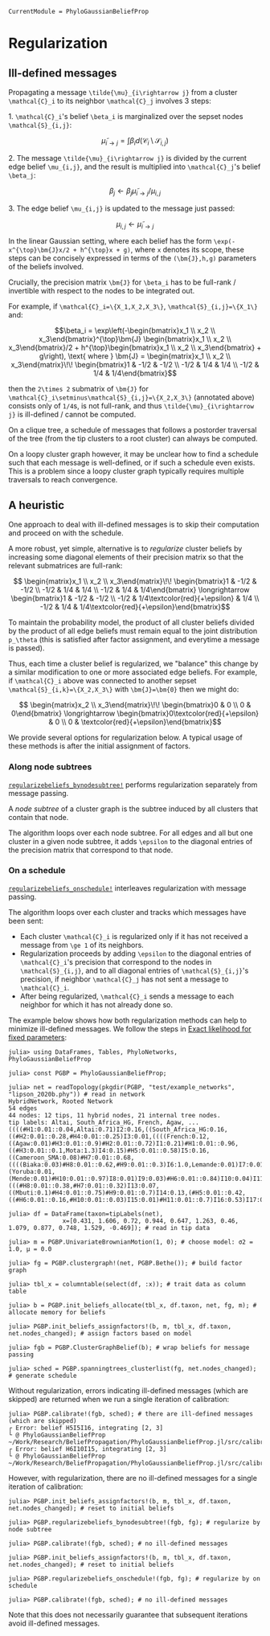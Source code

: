 ```@meta
CurrentModule = PhyloGaussianBeliefProp
```

# Regularization

## Ill-defined messages
Propagating a message ``\tilde{\mu}_{i\rightarrow j}`` from a cluster
``\mathcal{C}_i`` to its neighbor ``\mathcal{C}_j`` involves 3 steps:

1\. ``\mathcal{C}_i``'s belief ``\beta_i`` is marginalized over the sepset nodes
``\mathcal{S}_{i,j}``:
```math
\tilde{\mu}_{i\rightarrow j} = \int\beta_i d(\mathcal{C}_i\setminus
\mathcal{S}_{i,j})
```
2\. The message ``\tilde{\mu}_{i\rightarrow j}`` is divided by the current
edge belief ``\mu_{i,j}``, and the result is multiplied into ``\mathcal{C}_j``'s
belief ``\beta_j``:
```math
\beta_j \leftarrow \beta_j\tilde{\mu}_{i\rightarrow j}/\mu_{i,j}
```
3\. The edge belief ``\mu_{i,j}`` is updated to the message just passed:
```math
\mu_{i,j} \leftarrow \tilde{\mu}_{i\rightarrow j}
```

In the linear Gaussian setting, where each belief has the form
``\exp(-x^{\top}\bm{J}x/2 + h^{\top}x + g)``, where ``x`` denotes its scope,
these steps can be concisely expressed in terms of the ``(\bm{J},h,g)``
parameters of the beliefs involved.

Crucially, the precision matrix ``\bm{J}`` for ``\beta_i`` has to be
full-rank / invertible with respect to the nodes to be integrated out.

For example, if ``\mathcal{C}_i=\{X_1,X_2,X_3\}``,
``\mathcal{S}_{i,j}=\{X_1\}`` and:
```math
\beta_i = \exp\left(-\begin{bmatrix}x_1 \\ x_2 \\ x_3\end{bmatrix}^{\top}\bm{J}
\begin{bmatrix}x_1 \\ x_2 \\ x_3\end{bmatrix}/2 +
h^{\top}\begin{bmatrix}x_1 \\ x_2 \\ x_3\end{bmatrix} + g\right), \text{ where }
\bm{J} = \begin{matrix}x_1 \\ x_2 \\ x_3\end{matrix}\!\!
\begin{bmatrix}1 & -1/2 & -1/2 \\ -1/2 & 1/4 & 1/4 \\
-1/2 & 1/4 & 1/4\end{bmatrix}
```
then the ``2\times 2`` submatrix of ``\bm{J}`` for
``\mathcal{C}_i\setminus\mathcal{S}_{i,j}=\{X_2,X_3\}`` (annotated above)
consists only of ``1/4``s, is not full-rank, and thus
``\tilde{\mu}_{i\rightarrow j}`` is ill-defined / cannot be computed.

On a clique tree, a schedule of messages that follows a postorder traversal of
the tree (from the tip clusters to a root cluster) can always be computed.

On a loopy cluster graph however, it may be unclear how to find a schedule such
that each message is well-defined, or if such a schedule even exists.
This is a problem since a loopy cluster graph typically requires multiple
traversals to reach convergence.

## A heuristic
One approach to deal with ill-defined messages is to skip their computation and
proceed on with the schedule.

A more robust, yet simple, alternative is to *regularize* cluster beliefs by
increasing some diagonal elements of their precision matrix so that the relevant
submatrices are full-rank:
```math
 \begin{matrix}x_1 \\ x_2 \\ x_3\end{matrix}\!\!
\begin{bmatrix}1 & -1/2 & -1/2 \\ -1/2 & 1/4 & 1/4 \\
-1/2 & 1/4 & 1/4\end{bmatrix} \longrightarrow
\begin{bmatrix}1 & -1/2 & -1/2 \\ -1/2 & 1/4\textcolor{red}{+\epsilon} & 1/4 \\
-1/2 & 1/4 & 1/4\textcolor{red}{+\epsilon}\end{bmatrix}
```
To maintain the probability model, the product of all cluster beliefs divided
by the product of all edge beliefs must remain equal to the joint distribution 
``p_\theta`` (this is satisfied after factor assignment, and everytime a message
is passed).

Thus, each time a cluster belief is regularized, we "balance" this change by a
similar modification to one or more associated edge beliefs. For example, if
``\mathcal{C}_i`` above was connected to another sepset
``\mathcal{S}_{i,k}=\{X_2,X_3\}`` with ``\bm{J}=\bm{0}`` then we might do:
```math
 \begin{matrix}x_2 \\ x_3\end{matrix}\!\!
\begin{bmatrix}0 & 0 \\ 0 & 0\end{bmatrix} \longrightarrow
\begin{bmatrix}0\textcolor{red}{+\epsilon} & 0 \\ 0 &
\textcolor{red}{+\epsilon}\end{bmatrix}
```
We provide several options for regularization below. A typical usage of these
methods is after the initial assignment of factors.

### Along node subtrees
[`regularizebeliefs_bynodesubtree!`](@ref) performs regularization separately
from message passing.

A *node subtree* of a cluster graph is the subtree induced by all clusters that
contain that node.

The algorithm loops over each node subtree. For all edges and all but one
cluster in a given node subtree, it adds ``\epsilon`` to the diagonal entries of
the precision matrix that correspond to that node.

### On a schedule
[`regularizebeliefs_onschedule!`](@ref) interleaves regularization with message
passing.

The algorithm loops over each cluster and tracks which messages have been sent:
- Each cluster ``\mathcal{C}_i`` is regularized only if it has not received a message from ``\ge 1`` of its neighbors.
- Regularization proceeds by adding ``\epsilon`` to the diagonal entries of ``\mathcal{C}_i``'s precision that correspond to the nodes in ``\mathcal{S}_{i,j}``, and to all diagonal entries of ``\mathcal{S}_{i,j}``'s precision, if neighbor ``\mathcal{C}_j`` has not sent a message to ``\mathcal{C}_i``.
- After being regularized, ``\mathcal{C}_i`` sends a message to each neighbor for which it has not already done so.

The example below shows how both regularization methods can help to minimize
ill-defined messages. We follow the steps in [Exact likelihood for fixed parameters](@ref):

```@jldoctest regularization
julia> using DataFrames, Tables, PhyloNetworks, PhyloGaussianBeliefProp

julia> const PGBP = PhyloGaussianBeliefProp;

julia> net = readTopology(pkgdir(PGBP, "test/example_networks", "lipson_2020b.phy")) # read in network
HybridNetwork, Rooted Network
54 edges
44 nodes: 12 tips, 11 hybrid nodes, 21 internal tree nodes.
tip labels: Altai, South_Africa_HG, French, Agaw, ...
((((#H1:0.01::0.04,Altai:0.71)I2:0.16,((South_Africa_HG:0.16,((#H2:0.01::0.28,#H4:0.01::0.25)I3:0.01,((((French:0.12,((Agaw:0.01)#H3:0.01::0.9)#H2:0.01::0.72)I1:0.21)#H1:0.01::0.96,((#H3:0.01::0.1,Mota:1.3)I4:0.15)#H5:0.01::0.58)I5:0.16,((Cameroon_SMA:0.08)#H7:0.01::0.68,((((Biaka:0.03)#H8:0.01::0.62,#H9:0.01::0.3)I6:1.0,Lemande:0.01)I7:0.01,(Yoruba:0.01,(Mende:0.01)#H10:0.01::0.97)I8:0.01)I9:0.03)#H6:0.01::0.84)I10:0.04)I11:0.28)I12:0.04,(((#H8:0.01::0.38,#H7:0.01::0.32)I13:0.07,((Mbuti:0.1)#H4:0.01::0.75)#H9:0.01::0.7)I14:0.13,(#H5:0.01::0.42,((#H6:0.01::0.16,#H10:0.01::0.03)I15:0.01)#H11:0.01::0.7)I16:0.53)I17:0.01)I18:0.5)I19:0.09,#H11:0.01::0.3)I20:0.5,Chimp:0.5)I21;

julia> df = DataFrame(taxon=tipLabels(net),
               x=[0.431, 1.606, 0.72, 0.944, 0.647, 1.263, 0.46, 1.079, 0.877, 0.748, 1.529, -0.469]); # read in tip data

julia> m = PGBP.UnivariateBrownianMotion(1, 0); # choose model: σ2 = 1.0, μ = 0.0 

julia> fg = PGBP.clustergraph!(net, PGBP.Bethe()); # build factor graph

julia> tbl_x = columntable(select(df, :x)); # trait data as column table

julia> b = PGBP.init_beliefs_allocate(tbl_x, df.taxon, net, fg, m); # allocate memory for beliefs

julia> PGBP.init_beliefs_assignfactors!(b, m, tbl_x, df.taxon, net.nodes_changed); # assign factors based on model

julia> fgb = PGBP.ClusterGraphBelief(b); # wrap beliefs for message passing

julia> sched = PGBP.spanningtrees_clusterlist(fg, net.nodes_changed); # generate schedule
```

Without regularization, errors indicating ill-defined messages (which are skipped)
are returned when we run a single iteration of calibration:
```@jldoctest regularization
julia> PGBP.calibrate!(fgb, sched); # there are ill-defined messages (which are skipped)
┌ Error: belief H5I5I16, integrating [2, 3]
└ @ PhyloGaussianBeliefProp ~/Work/Research/BeliefPropagation/PhyloGaussianBeliefProp.jl/src/calibration.jl:101
┌ Error: belief H6I10I15, integrating [2, 3]
└ @ PhyloGaussianBeliefProp ~/Work/Research/BeliefPropagation/PhyloGaussianBeliefProp.jl/src/calibration.jl:101
```

However, with regularization, there are no ill-defined messages for a single
iteration of calibration:
```@jldoctest regularization
julia> PGBP.init_beliefs_assignfactors!(b, m, tbl_x, df.taxon, net.nodes_changed); # reset to initial beliefs

julia> PGBP.regularizebeliefs_bynodesubtree!(fgb, fg); # regularize by node subtree

julia> PGBP.calibrate!(fgb, sched); # no ill-defined messages

julia> PGBP.init_beliefs_assignfactors!(b, m, tbl_x, df.taxon, net.nodes_changed); # reset to initial beliefs

julia> PGBP.regularizebeliefs_onschedule!(fgb, fg); # regularize by on schedule

julia> PGBP.calibrate!(fgb, sched); # no ill-defined messages
```
Note that this does not necessarily guarantee that subsequent iterations avoid
ill-defined messages.